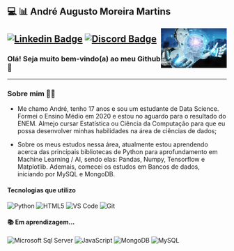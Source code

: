 ## 💻 📊 André Augusto Moreira Martins

<a>
  <img align="right" src="https://github.com/AndreMartins21/AndreMartins21/blob/main/image_ai.jpg" width=30% height=30% margin-top= 2rem />
</a>

[![Linkedin Badge](https://img.shields.io/badge/-André_Martins-blue?style=flat-square&logo=Linkedin&logoColor=white&link=https://www.linkedin.com/in/andré-martins-3a9520201/)](https://www.linkedin.com/in/andré-martins-3a9520201) [![Discord Badge](https://img.shields.io/badge/-André_Martins-7289da?style=flat-square&logo=Discord&logoColor=white&link)](https://discordapp.com/users/599995902857576448/)
---

### Olá! Seja muito bem-vindo(a) ao meu Github 👋

---
###   Sobre mim  👨‍💻
- Me chamo André, tenho 17 anos e sou um estudante de Data Science. 
Formei o Ensino Médio em 2020 e estou no aguardo para o resultado do ENEM. Almejo cursar Estatística ou Ciência da Computação para que eu possa desenvolver minhas habilidades na área de ciências de dados;

- Sobre os meus estudos nessa área, atualmente estou aprendendo acerca das principais bibliotecas de Python para aprofundamento em Machine Learning / AI, sendo elas: Pandas, Numpy, Tensorflow e Matplotlib. Ademais, comecei os estudos em Bancos de dados, iniciando por MySQL e MongoDB.

####  Tecnologias que utilizo  

![Python](http://img.shields.io/badge/-Python-3776AB?style=flat-square&logo=python&logoColor=ffffff)    ![HTML5](https://img.shields.io/badge/-HTML5-%23E44D27?style=flat-square&logo=html5&logoColor=ffffff)  ![VS Code](http://img.shields.io/badge/-VS%20Code-007ACC?style=flat-square&logo=visual-studio-code&logoColor=ffffff) ![Git](https://img.shields.io/badge/Git-F05032?style=flat-square&logo=Git&logoColor=white)  




#### 📚 Em aprendizagem... 
![Microsoft Sql Server](https://img.shields.io/badge/-Sql%20Server-CC2927?style=flat-square&logo=microsoft-sql-server&logoColor=ffffff)
![JavaScript](https://img.shields.io/badge/-JavaScript-%23F7DF1C?style=flat-square&logo=javascript&logoColor=000000&labelColor=%23F7DF1C&color=%23FFCE5A)
![MongoDB](https://img.shields.io/badge/-MongoDB-black?style=flat-square&logo=mongodb&link=https://github.com/LuizCarlosAbbott/)
![MySQL](https://img.shields.io/badge/-MySQL-black?style=flat-square&logo=mysql&link=https://github.com/LuizCarlosAbbott/)
